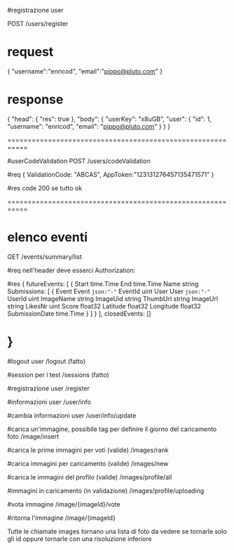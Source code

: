 #registrazione user

POST /users/register

# request
{
  "username":"enricod",
  "email":"pippo@pluto.com"
}


# response

{
    "head": {
        "res": true
    },
    "body": {
        "userKey": "x8uGB",
        "user": {
            "id": 1,
            "username": "enricod",
            "email": "pippo@pluto.com"
        }
    }
}

===========================================================

#userCodeValidation
POST /users/codeValidation

#req
{
    ValidationCode: "ABCAS",
	AppToken:"123131276457135471571"
}

#res
code 200 se tutto ok


===========================================================

# elenco eventi
GET /events/summary/list

#req
nell'header deve esserci 
Authorization: <appToken>

#res
{
    futureEvents: [ 
        {
            Start       time.Time
	        End         time.Time
	        Name        string
	        Submissions:  [
                {
                    Event          Event `json:"-"`
                    EventId        uint
                    User           User `json:"-"`
                    UserId         uint
                    ImageName      string
                    ImageUid       string
                    ThumbUrl       string
                    ImageUrl       string
                    LikesNr        uint
                    Score          float32
                    Latitude       float32
                    Longitude      float32
                    SubmissionDate time.Time
                }
            ]
        }
    ],
    closedEvents: []

}
===========================================================


#logout user
/logout (fatto)

#session per i test
/sessions (fatto)

#registrazione user
/register

#informazioni user
/user/info

#cambia informazioni user
/user/info/update

#carica un'immagine, possibile tag per definire il giorno del caricamento foto
/image/insert

#carica le prime immagini per voti (valide)
/images/rank

#carica immagini per caricamento (valide)
/images/new

#carica le immagini del profilo (valide)
/images/profile/all

#immagini in caricamento (in validazione)
/images/profile/uploading

#vota immagine
/image/{imageId}/vote

#ritorna l'immagine
/image/{imageId}

Tutte le chiamate images tornano una lista di foto da vedere se tornarle solo gli id oppure tornarle con una risoluzione inferiore 


